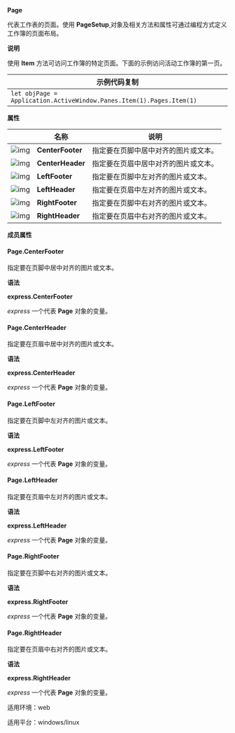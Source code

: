 **Page**



代表工作表的页面。使用 **PageSetup**[ ](https://qn.cache.wpscdn.cn/encs/doc/office_v19/apiObjectTemplate.htm?page=topics/WPS%20%E5%9F%BA%E7%A1%80%E6%8E%A5%E5%8F%A3/%E6%96%87%E5%AD%97%20API%20%E5%8F%82%E8%80%83/PageSetup/PageSetup%20.htm#jsObject_PageSetup)对象及相关方法和属性可通过编程方式定义工作簿的页面布局。

**说明**

使用 **Item** 方法可访问工作簿的特定页面。下面的示例访问活动工作簿的第一页。

| 示例代码复制                                                 |
| ------------------------------------------------------------ |
| `let objPage = Application.ActiveWindow.Panes.Item(1).Pages.Item(1)` |

**属性**

|                                                              | 名称             | 说明                                 |
| ------------------------------------------------------------ | ---------------- | ------------------------------------ |
| ![img](https://qn.cache.wpscdn.cn/encs/doc/office_v19/gif/properties.gif) | **CenterFooter** | 指定要在页脚中居中对齐的图片或文本。 |
| ![img](https://qn.cache.wpscdn.cn/encs/doc/office_v19/gif/properties.gif) | **CenterHeader** | 指定要在页眉中居中对齐的图片或文本。 |
| ![img](https://qn.cache.wpscdn.cn/encs/doc/office_v19/gif/properties.gif) | **LeftFooter**   | 指定要在页脚中左对齐的图片或文本。   |
| ![img](https://qn.cache.wpscdn.cn/encs/doc/office_v19/gif/properties.gif) | **LeftHeader**   | 指定要在页眉中左对齐的图片或文本。   |
| ![img](https://qn.cache.wpscdn.cn/encs/doc/office_v19/gif/properties.gif) | **RightFooter**  | 指定要在页脚中右对齐的图片或文本。   |
| ![img](https://qn.cache.wpscdn.cn/encs/doc/office_v19/gif/properties.gif) | **RightHeader**  | 指定要在页眉中右对齐的图片或文本。   |

**成员属性**

#### **Page.CenterFooter**

指定要在页脚中居中对齐的图片或文本。

**语法**

**express.CenterFooter**

*express*   一个代表 **Page** 对象的变量。

#### **Page.CenterHeader**

指定要在页眉中居中对齐的图片或文本。

**语法**

**express.CenterHeader**

*express*   一个代表 **Page** 对象的变量。

#### **Page.LeftFooter**

指定要在页脚中左对齐的图片或文本。

**语法**

**express.LeftFooter**

*express*   一个代表 **Page** 对象的变量。

#### **Page.LeftHeader**

指定要在页眉中左对齐的图片或文本。

**语法**

**express.LeftHeader**

*express*   一个代表 **Page** 对象的变量。

#### **Page.RightFooter**

指定要在页脚中右对齐的图片或文本。

**语法**

**express.RightFooter**

*express*   一个代表 **Page** 对象的变量。

#### **Page.RightHeader**

指定要在页眉中右对齐的图片或文本。

**语法**

**express.RightHeader**

*express*   一个代表 **Page** 对象的变量。

适用环境：web

适用平台：windows/linux